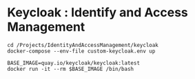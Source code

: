 # Keycloak : Identify and Access Management

```
cd /Projects/IdentityAndAccessManagement/keycloak
docker-compose --env-file custom-keycloak.env up

BASE_IMAGE=quay.io/keycloak/keycloak:latest
docker run -it --rm $BASE_IMAGE /bin/bash
```
